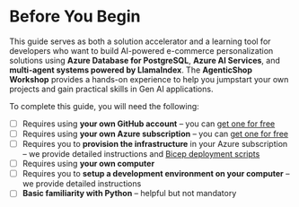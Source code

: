 # Before You Begin

This guide serves as both a solution accelerator and a learning tool for developers who want to build AI-powered e-commerce personalization solutions using **Azure Database for PostgreSQL**, **Azure AI Services**, and **multi-agent systems powered by LlamaIndex**. The **AgenticShop Workshop** provides a hands-on experience to help you jumpstart your own projects and gain practical skills in Gen AI applications.

To complete this guide, you will need the following:

- [ ] Requires using **your own GitHub account** – you can [get one for free](https://github.com/signup)
- [ ] Requires using **your own Azure subscription** – you can [get one for free](https://aka.ms/free)
- [ ] Requires you to **provision the infrastructure** in your Azure subscription – we provide detailed instructions and [Bicep deployment scripts](https://learn.microsoft.com/azure/azure-resource-manager/bicep/deployment-script-bicep)
- [ ] Requires using **your own computer**
- [ ] Requires you to **setup a development environment on your computer** – we provide detailed instructions
- [ ] **Basic familiarity with Python** – helpful but not mandatory
